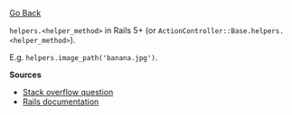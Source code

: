 [Go Back](../README.md)

`helpers.<helper_method>` in Rails 5+ (or `ActionController::Base.helpers.<helper_method>`).

E.g. `helpers.image_path('banana.jpg')`.

**Sources**

* [Stack overflow question](https://stackoverflow.com/a/11161692)
* [Rails documentation](https://api.rubyonrails.org/classes/ActionController/Helpers.html)
